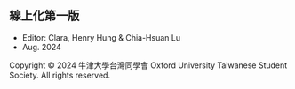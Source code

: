 ## 線上化第一版
+ Editor: Clara, Henry Hung & Chia-Hsuan Lu
+ Aug. 2024

Copyright © 2024 牛津大學台灣同學會 Oxford University Taiwanese Student Society. All rights reserved.
